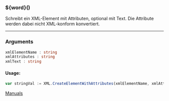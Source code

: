 ﻿### ${word}()
Schreibt ein XML-Element mit Attributen, optional mit Text. Die Attribute werden dabei nicht XML-konform konvertiert.

----

### Arguments
```ts
xmlElementName : string
xmlAttributes : string
xmlText : string
```
#### Usage:
```ts
var stringVal := XML.CreateElementWithAttributes(xmlElementName, xmlAttributes, xmlText)
```

[Manuals](https://manuals.opacc.ch/docs/doku2401/F-Script/ScriptBlockFunc.XML.CreateElementWithAttributes.html)
